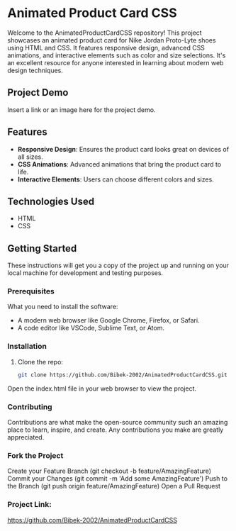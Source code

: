 # Animated Product Card CSS

Welcome to the AnimatedProductCardCSS repository! This project showcases an animated product card for Nike Jordan Proto-Lyte shoes using HTML and CSS. It features responsive design, advanced CSS animations, and interactive elements such as color and size selections. It's an excellent resource for anyone interested in learning about modern web design techniques.

## Project Demo

Insert a link or an image here for the project demo.

## Features

- **Responsive Design**: Ensures the product card looks great on devices of all sizes.
- **CSS Animations**: Advanced animations that bring the product card to life.
- **Interactive Elements**: Users can choose different colors and sizes.

## Technologies Used

- HTML
- CSS

## Getting Started

These instructions will get you a copy of the project up and running on your local machine for development and testing purposes.

### Prerequisites

What you need to install the software:

- A modern web browser like Google Chrome, Firefox, or Safari.
- A code editor like VSCode, Sublime Text, or Atom.

### Installation

1. Clone the repo:
   ```bash
   git clone https://github.com/Bibek-2002/AnimatedProductCardCSS.git

Open the index.html file in your web browser to view the project.
### Contributing
Contributions are what make the open-source community such an amazing place to learn, inspire, and create. Any contributions you make are greatly appreciated.

### Fork the Project
Create your Feature Branch (git checkout -b feature/AmazingFeature)
Commit your Changes (git commit -m 'Add some AmazingFeature')
Push to the Branch (git push origin feature/AmazingFeature)
Open a Pull Request

### Project Link:
https://github.com/Bibek-2002/AnimatedProductCardCSS

